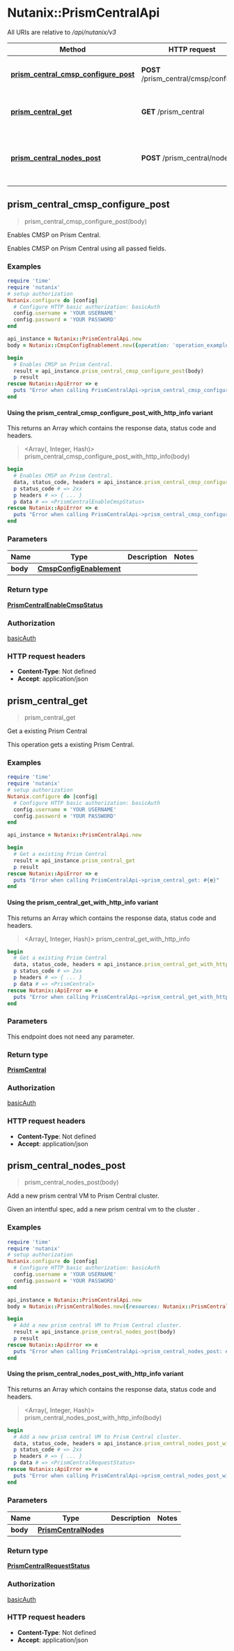 # Nutanix::PrismCentralApi

All URIs are relative to */api/nutanix/v3*

| Method | HTTP request | Description |
| ------ | ------------ | ----------- |
| [**prism_central_cmsp_configure_post**](PrismCentralApi.md#prism_central_cmsp_configure_post) | **POST** /prism_central/cmsp/configure | Enables CMSP on Prism Central. |
| [**prism_central_get**](PrismCentralApi.md#prism_central_get) | **GET** /prism_central | Get a existing Prism Central |
| [**prism_central_nodes_post**](PrismCentralApi.md#prism_central_nodes_post) | **POST** /prism_central/nodes | Add a new prism central VM to Prism Central cluster. |


## prism_central_cmsp_configure_post

> <PrismCentralEnableCmspStatus> prism_central_cmsp_configure_post(body)

Enables CMSP on Prism Central.

Enables CMSP on Prism Central using all passed fields. 

### Examples

```ruby
require 'time'
require 'nutanix'
# setup authorization
Nutanix.configure do |config|
  # Configure HTTP basic authorization: basicAuth
  config.username = 'YOUR USERNAME'
  config.password = 'YOUR PASSWORD'
end

api_instance = Nutanix::PrismCentralApi.new
body = Nutanix::CmspConfigEnablement.new({operation: 'operation_example', config: Nutanix::CmspConfig.new({platform_ip_block_list: ['platform_ip_block_list_example'], platform_network_configuration: Nutanix::CmspNetworkConfig.new({subnet_mask: 'subnet_mask_example', default_gateway: 'default_gateway_example'}), pc_domain_name: 'pc_domain_name_example'})}) # CmspConfigEnablement | 

begin
  # Enables CMSP on Prism Central.
  result = api_instance.prism_central_cmsp_configure_post(body)
  p result
rescue Nutanix::ApiError => e
  puts "Error when calling PrismCentralApi->prism_central_cmsp_configure_post: #{e}"
end
```

#### Using the prism_central_cmsp_configure_post_with_http_info variant

This returns an Array which contains the response data, status code and headers.

> <Array(<PrismCentralEnableCmspStatus>, Integer, Hash)> prism_central_cmsp_configure_post_with_http_info(body)

```ruby
begin
  # Enables CMSP on Prism Central.
  data, status_code, headers = api_instance.prism_central_cmsp_configure_post_with_http_info(body)
  p status_code # => 2xx
  p headers # => { ... }
  p data # => <PrismCentralEnableCmspStatus>
rescue Nutanix::ApiError => e
  puts "Error when calling PrismCentralApi->prism_central_cmsp_configure_post_with_http_info: #{e}"
end
```

### Parameters

| Name | Type | Description | Notes |
| ---- | ---- | ----------- | ----- |
| **body** | [**CmspConfigEnablement**](CmspConfigEnablement.md) |  |  |

### Return type

[**PrismCentralEnableCmspStatus**](PrismCentralEnableCmspStatus.md)

### Authorization

[basicAuth](../README.md#basicAuth)

### HTTP request headers

- **Content-Type**: Not defined
- **Accept**: application/json


## prism_central_get

> <PrismCentral> prism_central_get

Get a existing Prism Central

This operation gets a existing Prism Central.

### Examples

```ruby
require 'time'
require 'nutanix'
# setup authorization
Nutanix.configure do |config|
  # Configure HTTP basic authorization: basicAuth
  config.username = 'YOUR USERNAME'
  config.password = 'YOUR PASSWORD'
end

api_instance = Nutanix::PrismCentralApi.new

begin
  # Get a existing Prism Central
  result = api_instance.prism_central_get
  p result
rescue Nutanix::ApiError => e
  puts "Error when calling PrismCentralApi->prism_central_get: #{e}"
end
```

#### Using the prism_central_get_with_http_info variant

This returns an Array which contains the response data, status code and headers.

> <Array(<PrismCentral>, Integer, Hash)> prism_central_get_with_http_info

```ruby
begin
  # Get a existing Prism Central
  data, status_code, headers = api_instance.prism_central_get_with_http_info
  p status_code # => 2xx
  p headers # => { ... }
  p data # => <PrismCentral>
rescue Nutanix::ApiError => e
  puts "Error when calling PrismCentralApi->prism_central_get_with_http_info: #{e}"
end
```

### Parameters

This endpoint does not need any parameter.

### Return type

[**PrismCentral**](PrismCentral.md)

### Authorization

[basicAuth](../README.md#basicAuth)

### HTTP request headers

- **Content-Type**: Not defined
- **Accept**: application/json


## prism_central_nodes_post

> <PrismCentralRequestStatus> prism_central_nodes_post(body)

Add a new prism central VM to Prism Central cluster.

Given an intentful spec, add a new prism central vm to the cluster . 

### Examples

```ruby
require 'time'
require 'nutanix'
# setup authorization
Nutanix.configure do |config|
  # Configure HTTP basic authorization: basicAuth
  config.username = 'YOUR USERNAME'
  config.password = 'YOUR PASSWORD'
end

api_instance = Nutanix::PrismCentralApi.new
body = Nutanix::PrismCentralNodes.new({resources: Nutanix::PrismCentralNodesResources.new({pc_vm_list: [Nutanix::PcVm.new({vm_name: 'vm_name_example', data_disk_size_bytes: 3.56, nic_list: [Nutanix::PcVmNicConfiguration.new], num_sockets: 3.56, memory_size_bytes: 3.56})]})}) # PrismCentralNodes | 

begin
  # Add a new prism central VM to Prism Central cluster.
  result = api_instance.prism_central_nodes_post(body)
  p result
rescue Nutanix::ApiError => e
  puts "Error when calling PrismCentralApi->prism_central_nodes_post: #{e}"
end
```

#### Using the prism_central_nodes_post_with_http_info variant

This returns an Array which contains the response data, status code and headers.

> <Array(<PrismCentralRequestStatus>, Integer, Hash)> prism_central_nodes_post_with_http_info(body)

```ruby
begin
  # Add a new prism central VM to Prism Central cluster.
  data, status_code, headers = api_instance.prism_central_nodes_post_with_http_info(body)
  p status_code # => 2xx
  p headers # => { ... }
  p data # => <PrismCentralRequestStatus>
rescue Nutanix::ApiError => e
  puts "Error when calling PrismCentralApi->prism_central_nodes_post_with_http_info: #{e}"
end
```

### Parameters

| Name | Type | Description | Notes |
| ---- | ---- | ----------- | ----- |
| **body** | [**PrismCentralNodes**](PrismCentralNodes.md) |  |  |

### Return type

[**PrismCentralRequestStatus**](PrismCentralRequestStatus.md)

### Authorization

[basicAuth](../README.md#basicAuth)

### HTTP request headers

- **Content-Type**: Not defined
- **Accept**: application/json

